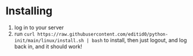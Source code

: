 # Installing
1. log in to your server
2. run `curl https://raw.githubusercontent.com/editid0/python-init/main/linux/install.sh | bash` to install, then just logout, and log back in, and it should work!
